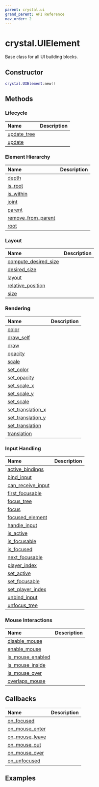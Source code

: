 ```yaml
---
parent: crystal.ui
grand_parent: API Reference
nav_order: 2
---
```


# crystal.UIElement

Base class for all UI building blocks.

## Constructor

```lua
crystal.UIElement:new()
```

## Methods

### Lifecycle

| Name            | Description |
| :-------------- | :---------- |
| [update_tree]() |             |
| [update]()      |             |

### Element Hierarchy

| Name                   | Description |
| :--------------------- | :---------- |
| [depth]()              |             |
| [is_root]()            |             |
| [is_within]()          |             |
| [joint]()              |             |
| [parent]()             |             |
| [remove_from_parent]() |             |
| [root]()               |             |

### Layout

| Name                     | Description |
| :----------------------- | :---------- |
| [compute_desired_size]() |             |
| [desired_size]()         |             |
| [layout]()               |             |
| [relative_position]()    |             |
| [size]()                 |             |

### Rendering

| Name                  | Description |
| :-------------------- | :---------- |
| [color]()             |             |
| [draw_self]()         |             |
| [draw]()              |             |
| [opacity]()           |             |
| [scale]()             |             |
| [set_color]()         |             |
| [set_opacity]()       |             |
| [set_scale_x]()       |             |
| [set_scale_y]()       |             |
| [set_scale]()         |             |
| [set_translation_x]() |             |
| [set_translation_y]() |             |
| [set_translation]()   |             |
| [translation]()       |             |

### Input Handling

| Name                  | Description |
| :-------------------- | :---------- |
| [active_bindings]()   |             |
| [bind_input]()        |             |
| [can_receive_input]() |             |
| [first_focusable]()   |             |
| [focus_tree]()        |             |
| [focus]()             |             |
| [focused_element]()   |             |
| [handle_input]()      |             |
| [is_active]()         |             |
| [is_focusable]()      |             |
| [is_focused]()        |             |
| [next_focusable]()    |             |
| [player_index]()      |             |
| [set_active]()        |             |
| [set_focusable]()     |             |
| [set_player_index]()  |             |
| [unbind_input]()      |             |
| [unfocus_tree]()      |             |

### Mouse Interactions

| Name                 | Description |
| :------------------- | :---------- |
| [disable_mouse]()    |             |
| [enable_mouse]()     |             |
| [is_mouse_enabled]() |             |
| [is_mouse_inside]()  |             |
| [is_mouse_over]()    |             |
| [overlaps_mouse]()   |             |

## Callbacks

| Name               | Description |
| :----------------- | :---------- |
| [on_focused]()     |             |
| [on_mouse_enter]() |             |
| [on_mouse_leave]() |             |
| [on_mouse_out]()   |             |
| [on_mouse_over]()  |             |
| [on_unfocused]()   |             |

## Examples
